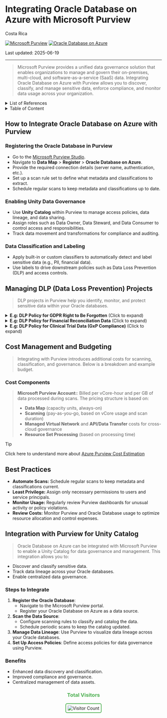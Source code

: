 # Integrating Oracle Database on Azure with Microsoft Purview

Costa Rica

[![Microsoft Purview](https://img.shields.io/badge/Microsoft-Purview-blue)](https://learn.microsoft.com/en-us/azure/purview/)
[![Oracle Database on Azure](https://img.shields.io/badge/Azure-Oracle-blue)](https://learn.microsoft.com/en-us/azure/oracle/)

Last updated: 2025-06-19

---

> Microsoft Purview provides a unified data governance solution that enables organizations to manage and govern their on-premises, multi-cloud, and software-as-a-service (SaaS) data. Integrating Oracle Database on Azure with Purview allows you to discover, classify, and manage sensitive data, enforce compliance, and monitor data usage across your organization.

<details>
<summary>List of References</summary>

- [Microsoft Purview Documentation](https://learn.microsoft.com/en-us/azure/purview/)
- [Oracle Database on Azure Documentation](https://learn.microsoft.com/en-us/azure/oracle/)
- [Purview Data Loss Prevention](https://learn.microsoft.com/en-us/azure/purview/concept-data-loss-prevention)
- [Azure Pricing Calculator](https://azure.microsoft.com/en-us/pricing/calculator/)

</details>

<details>
<summary>Table of Content</summary>

- [How to Integrate Oracle Database on Azure with Purview](#how-to-integrate-oracle-database-on-azure-with-purview)
    - [Registering the Oracle Database in Purview](#registering-the-oracle-database-in-purview)
    - [Enabling Unity Data Governance](#enabling-unity-data-governance)
    - [Data Classification and Labeling](#data-classification-and-labeling)
- [Managing DLP Data Loss Prevention Projects](#managing-dlp-data-loss-prevention-projects)
- [Cost Management and Budgeting](#cost-management-and-budgeting)
    - [Cost Components](#cost-components)
    - [Example Monthly Budget](#example-monthly-budget)
- [Best Practices](#best-practices)
- [Integration with Purview for Unity Catalog](#integration-with-purview-for-unity-catalog)
    - [Steps to Integrate](#steps-to-integrate)
    - [Benefits](#benefits)

</details>


## How to Integrate Oracle Database on Azure with Purview

### Registering the Oracle Database in Purview

- Go to the [Microsoft Purview Studio](https://web.purview.azure.com/).
- Navigate to **Data Map** > **Register** > **Oracle Database on Azure**.
- Provide the required connection details (server name, authentication, etc.).
- Set up a scan rule set to define what metadata and classifications to extract.
- Schedule regular scans to keep metadata and classifications up to date.

### Enabling Unity Data Governance

- Use **Unity Catalog** within Purview to manage access policies, data lineage, and data sharing.
- Assign roles such as Data Owner, Data Steward, and Data Consumer to control access and responsibilities.
- Track data movement and transformations for compliance and auditing.

### Data Classification and Labeling

- Apply built-in or custom classifiers to automatically detect and label sensitive data (e.g., PII, financial data).
- Use labels to drive downstream policies such as Data Loss Prevention (DLP) and access controls.

## Managing DLP (Data Loss Prevention) Projects

> DLP projects in Purview help you identify, monitor, and protect sensitive data within your Oracle databases.

<details>
<summary><b>E.g: DLP Policy for GDPR Right to Be Forgotten</b> (Click to expand)</summary>

> Enforce data erasure requests across customer-related tables in Oracle.

**Steps:**
1. **Create a DLP Policy:** Monitor and respond to deletion requests for tables like `CUSTOMERS`, `CONTACT_LOGS`, and `ACCOUNT_HISTORY`.
2. **Define Detection Rules:** Use Purview’s data subject tagging to flag all relevant personal data fields.
3. **Set Actions:**  
   - Notify data stewards when retention period expires or deletion is requested.  
   - Automatically flag noncompliant records.
4. **Monitor and Audit:** Prove compliance via retention logs and erasure workflows.

</details>

<details>
<summary><b>E.g: DLP Policy for Financial Reconciliation Data</b> (Click to expand)</summary>

> Protect sensitive reconciliation and journal entry data from internal leaks.

**Steps:**
1. **Create a DLP Policy:** Focus on Oracle ERP data, such as `GL_JOURNALS`, `RECON_TABLES`, or `LEDGER_ENTRIES`.
2. **Define Detection Rules:** Apply financial data classifiers or tag custom ERP schema elements.
3. **Set Actions:**  
   - Require managerial approval for exports over certain thresholds.  
   - Redact financial summaries for non-finance roles.
4. **Monitor and Audit:** Track peak financial period access and anomalous queries.

</details>

<details>
<summary><b>E.g: DLP Policy for Clinical Trial Data (GxP Compliance)</b> (Click to expand)</summary>

> Secure trial participant data, dosage logs, and test results hosted in Oracle schemas.

**Steps:**
1. **Create a DLP Policy:** Target schemas like `TRIAL_RESULTS`, `PATIENT_TRACKING`, or `MEDICATION_LOGS`.
2. **Define Detection Rules:** Detect patient IDs, consent forms, and controlled substance indicators.
3. **Set Actions:**  
   - Encrypt output from trials unless accessed by certified trial managers.  
   - Block trial data sharing outside approved vendors.
4. **Monitor and Audit:** Export access reports for regulatory inspections.

</details>

## Cost Management and Budgeting

> Integrating with Purview introduces additional costs for scanning, classification, and governance. Below is a breakdown and example budget.

### Cost Components

> **Microsoft Purview Account:**: Billed per vCore-hour and per GB of data processed during scans.
> The pricing structure is based on:
> - **Data Map** (capacity units, always-on)
> - **Scanning** (pay-as-you-go, based on vCore usage and scan duration)
> - **Managed Virtual Network** and **API/Data Transfer** costs for cross-cloud governance
> - **Resource Set Processing** (based on processing time)

> [!TIP]
> Click here to understand more about [Azure Purview Cost Estimation](../../Purview/Cost-Estimation.md)

## Best Practices

- **Automate Scans:** Schedule regular scans to keep metadata and classifications current.
- **Least Privilege:** Assign only necessary permissions to users and service principals.
- **Monitor Usage:** Regularly review Purview dashboards for unusual activity or policy violations.
- **Review Costs:** Monitor Purview and Oracle Database usage to optimize resource allocation and control expenses.

## Integration with Purview for Unity Catalog

> Oracle Database on Azure can be integrated with Microsoft Purview to enable a Unity Catalog for data governance and management. This integration allows you to:

- Discover and classify sensitive data.
- Track data lineage across your Oracle databases.
- Enable centralized data governance.

### Steps to Integrate

1. **Register the Oracle Database**:
   - Navigate to the Microsoft Purview portal.
   - Register your Oracle Database on Azure as a data source.
2. **Scan the Data Source**:
   - Configure scanning rules to classify and catalog the data.
   - Schedule periodic scans to keep the catalog updated.
3. **Manage Data Lineage**: Use Purview to visualize data lineage across your Oracle databases.
4. **Set Up Access Policies**: Define access policies for data governance using Purview.

### Benefits

- Enhanced data discovery and classification.
- Improved compliance and governance.
- Centralized management of data assets.

<div align="center">
  <h3 style="color: #4CAF50;">Total Visitors</h3>
  <img src="https://profile-counter.glitch.me/brown9804/count.svg" alt="Visitor Count" style="border: 2px solid #4CAF50; border-radius: 5px; padding: 5px;"/>
</div>
